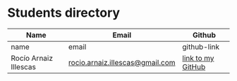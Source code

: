 # Students directory

| Name | Email | Github |
| --- | --- | --- |
| name | email | github-link |
| Rocío Arnaiz Illescas | rocio.arnaiz.illescas@gmail.com | [link to my GitHub](https://github.com/Rrrrrroar) |
